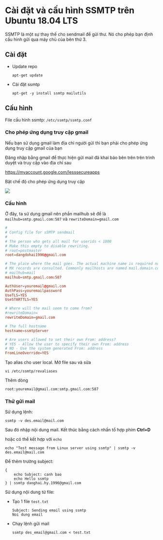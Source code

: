 # Cài đặt và cấu hình SSMTP trên Ubuntu 18.04 LTS

SSMTP là một sự thay thế cho sendmail để gửi thư. Nó cho phép bạn định cấu hình gửi qua máy chủ của bên thứ 3.

## Cài đặt
- Update repo
    ```
    apt-get update
    ```

- Cài đặt ssmtp
    ```
    apt-get -y install ssmtp mailutils
    ```

## Cấu hình
File cấu hình ssmtp: `/etc/ssmtp/ssmtp.conf`

### Cho phép ứng dụng truy cập gmail
Nếu bạn sử dụng gmail làm địa chỉ người gửi thì bạn phải cho phép ứng dụng truy cập gmail của bạn

Đăng nhập bằng gmail để thực hiện gửi mail đã khai báo bên trên trên trình duyệt và truy cập vào địa chỉ sau

https://myaccount.google.com/lesssecureapps

Bật chế độ cho phép ứng dụng truy cập

<img src="https://i.imgur.com/6YGerWK.png">

### Cấu hình
Ở đây, ta sử dụng gmail nên phần mailhub sẽ để là `mailhub=smtp.gmail.com:587` và `rewriteDomain=gmail.com`
```conf
#
# Config file for sSMTP sendmail
#
# The person who gets all mail for userids < 1000
# Make this empty to disable rewriting.
# root=postmaster
root=dangdohai1996@gmail.com

# The place where the mail goes. The actual machine name is required no
# MX records are consulted. Commonly mailhosts are named mail.domain.com
# mailhub=mail
mailhub=smtp.gmail.com:587

AuthUser=youremail@gmail.com
AuthPass=youremailpassword
UseTLS=YES
UseSTARTTLS=YES

# Where will the mail seem to come from?
#rewriteDomain=
rewriteDomain=gmail.com

# The full hostname
hostname=ssmtpServer

# Are users allowed to set their own From: address?
# YES - Allow the user to specify their own From: address
# NO - Use the system generated From: address
FromLineOverride=YES
```

Tạo alias cho user local. Mở file sau và sửa
```
vi /etc/ssmtp/revaliases
```

Thêm dòng
```
root:youremail@gmail.com:smtp.gmail.com:587
```

### Thử gửi mail
Sử dụng lệnh: 
```
ssmtp -v des.email@mail.com
```
Sau đó nhập nội dung mail. Kết thúc bằng cách nhấn tổ hợp phím **Ctrl+D**

hoặc có thể kết hợp với `echo`
```
echo "Test message from Linux server using ssmtp" | ssmtp -v des.email@mail.com
```


Để thêm trường subject:
```
{
    echo Subject: canh bao
    echo Hello ssmtp
} | ssmtp danghai.hy.1996@gmail.com
```

Sử dụng nội dung từ file:
- Tạo 1 file `test.txt`
    ```
    Subject: Sending email using ssmtp
    Noi dung email
    ```

- Chạy lệnh gửi mail
    ```
    ssmtp des_email@gmail.com < test.txt
    ```
